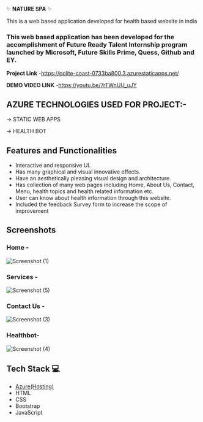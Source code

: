 ✨ **NATURE SPA** ✨

This is a web based application developed for health based website in india

### This web based application has been developed for the accomplishment of Future Ready Talent Internship program launched by Microsoft, Future Skills Prime, Quess, Github and EY.


**Project Link** -https://polite-coast-0733ba800.3.azurestaticapps.net/

**DEMO VIDEO LINK** -https://youtu.be/7rTWnUU_uJY

## AZURE TECHNOLOGIES USED FOR PROJECT:-
-> STATIC WEB APPS

-> HEALTH BOT

## Features and Functionalities 

- Interactive and responsive UI.
- Has many graphical and visual innovative effects.
- Have an aesthetically pleasing visual design and architecture.
- Has collection of many web pages including Home, About Us, Contact, Menu, health topics and health related information etc.
- User can know about health information through this website.
- Included the feedback Survey form to increase the scope of improvement 

## Screenshots
### Home -

![Screenshot (1)](https://github.com/Jyothi1905/profrt/assets/124034217/8a41851c-176e-4208-8043-b7c270742868)


### Services - 

![Screenshot (5)](https://github.com/Jyothi1905/profrt/assets/124034217/0080d013-6e10-4811-be22-ff5e9909688b)


### Contact Us -

![Screenshot (3)](https://github.com/Jyothi1905/profrt/assets/124034217/b56220c4-27e7-4965-abd3-a6d871a8fa59)


### Healthbot-

![Screenshot (4)](https://github.com/Jyothi1905/profrt/assets/124034217/c520df37-6cdb-4958-8299-27c3dd17d2ea)


## Tech Stack 💻

- [Azure(Hosting)](https://azure.microsoft.com/en-in/features/azure-portal/)
- HTML
- CSS
- Bootstrap
- JavaScript
